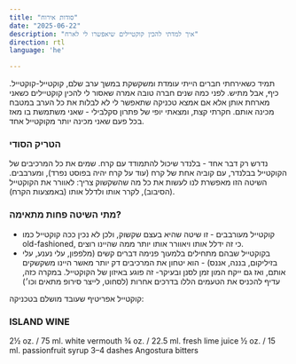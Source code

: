 ```yaml
---
title: "סודות אירוח"
date: "2025-06-22"
description: "איך למדתי להכין קוקטיילים שיאפשרו לי לארח"
direction: rtl
language: 'he'

---
```


תמיד כשאירחתי חברים הייתי עומדת ומשקשקת במשך ערב שלם, קוקטייל-קוקטייל. כיף, אבל מתיש. 
לפני כמה שנים חברה טובה אמרה שאסור לי להכין קוקטיילים כשאני מארחת אותן אלא אם אמצא טכניקה שתאפשר לי לא לבלות את כל הערב במטבח מכינה אותם. 
חקרתי קצת, ומצאתי יופי של פתרון סקלבילי - שאני משתמשת בו מאז בכל פעם שאני מכינה יותר מקוקטייל אחד. 

### הטריק הסודי
נדרש רק דבר אחד - בלנדר שיכול להתמודד עם קרח. 
שמים את כל המרכיבים של הקוקטייל בבלנדר, עם קוביה אחת של קרח (עוד על קרח יהיה בפוסט נפרד), ומערבבים. השיטה הזו מאפשרת לנו לעשות את כל מה שהשקשוק צריך: לאוורר את הקוקטייל (הסיבוב), לקרר אותו ולדלל אותו (באמצעות הקרח). 

### מתי השיטה פחות מתאימה? 
- קוקטייל מעורבבים - זו שיטה שהיא בעצם שקשוק, ולכן לא נכין ככה קוקטייל כמו old-fashioned, כי זה ידלל אותו ויאוורר אותו יותר ממה שהיינו רוצים. 
- בקוקטייל שבהם מתחילים בלמעוך פנימה דברים קשים (מלפפון, עלי נענע, עלי בזיליקום, בננה, אננס) - הוא יטחון את המרכיבים דק יותר מאשר היינו משקשקים אותם, ואז גם ייקח המון זמן לסנן ובעיקר- זה פוגע באיזון של הקוקטייל. במקרה כזה, עדיף להכניס את הטעמים הללו בדרכים אחרות (לסחוט, לייצר סירופ מתאים וכו׳)


קוקטייל אפריטיף שעובד מושלם בטכניקה: 
### ISLAND WINE 
2½ oz. / 75 ml. white vermouth 
¾ oz. / 22.5 ml. fresh lime juice 
½ oz. / 15 ml. passionfruit syrup 3–4 dashes 
Angostura bitters 

